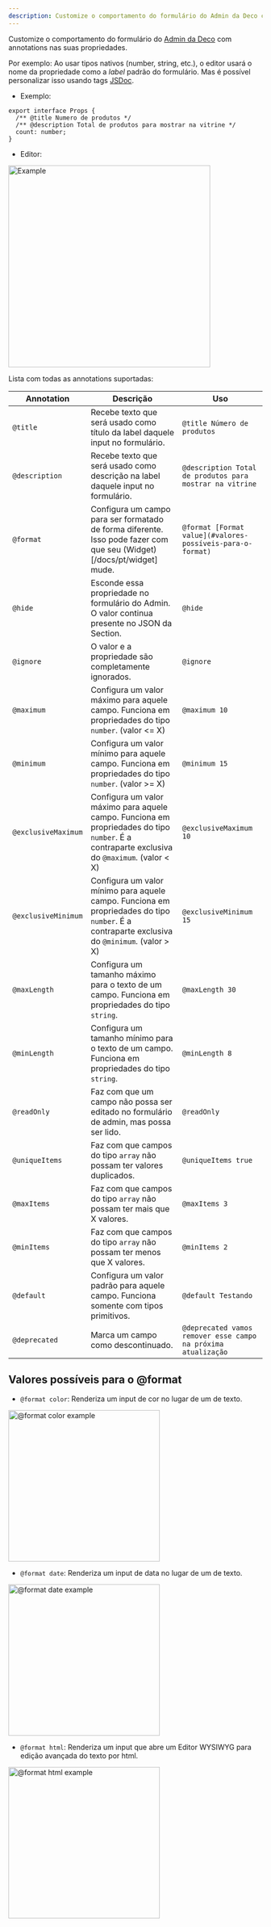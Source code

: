 ```yaml
---
description: Customize o comportamento do formulário do Admin da Deco com annotations nas suas propriedades.
---
```


Customize o comportamento do formulário do [Admin da Deco](https://admin.deco.cx) com annotations nas suas propriedades.

Por exemplo: Ao usar tipos nativos (number, string, etc.), o editor usará o nome da 
propriedade como a _label_ padrão do formulário. Mas é possível personalizar isso usando 
tags [JSDoc](https://jsdoc.app/).

- Exemplo:

```tsx
export interface Props {
  /** @title Numero de produtos */
  /** @description Total de produtos para mostrar na vitrine */
  count: number;
}
```

- Editor:

<img src="/docs/annotations/example.png" alt="Example" width="400">

Lista com todas as annotations suportadas:

| Annotation | Descrição | Uso |
|------------|------------|-----------|
|`@title`|Recebe texto que será usado como título da label daquele input no formulário.|`@title Número de produtos`|
|`@description`|Recebe texto que será usado como descrição na label daquele input no formulário.|`@description Total de produtos para mostrar na vitrine`|
|`@format`|Configura um campo para ser formatado de forma diferente. Isso pode fazer com que seu (Widget)[/docs/pt/widget] mude.|`@format [Format value](#valores-possíveis-para-o-format)`|
|`@hide`|Esconde essa propriedade no formulário do Admin. O valor continua presente no JSON da Section.|`@hide`|
|`@ignore`|O valor e a propriedade são completamente ignorados.|`@ignore`|
|`@maximum`|Configura um valor máximo para aquele campo. Funciona em propriedades do tipo `number`. (valor <= X)|`@maximum 10`|
|`@minimum`|Configura um valor mínimo para aquele campo. Funciona em propriedades do tipo `number`. (valor >= X)|`@minimum 15`|
|`@exclusiveMaximum`|Configura um valor máximo para aquele campo. Funciona em propriedades do tipo `number`. É a contraparte exclusiva do `@maximum`. (valor < X)|`@exclusiveMaximum 10`|
|`@exclusiveMinimum`|Configura um valor mínimo para aquele campo. Funciona em propriedades do tipo `number`. É a contraparte exclusiva do `@minimum`. (valor > X)|`@exclusiveMinimum 15`|
|`@maxLength`|Configura um tamanho máximo para o texto de um campo. Funciona em propriedades do tipo `string`.|`@maxLength 30`|
|`@minLength`|Configura um tamanho mínimo para o texto de um campo. Funciona em propriedades do tipo `string`.|`@minLength 8`|
|`@readOnly`|Faz com que um campo não possa ser editado no formulário de admin, mas possa ser lido.|`@readOnly`|
|`@uniqueItems`|Faz com que campos do tipo `array` não possam ter valores duplicados.|`@uniqueItems true`|
|`@maxItems`|Faz com que campos do tipo `array` não possam ter mais que X valores.|`@maxItems 3`|
|`@minItems`|Faz com que campos do tipo `array` não possam ter menos que X valores.|`@minItems 2`|
|`@default`|Configura um valor padrão para aquele campo. Funciona somente com tipos primitivos.|`@default Testando`|
|`@deprecated`|Marca um campo como descontinuado.|`@deprecated vamos remover esse campo na próxima atualização`|

## Valores possíveis para o @format

- `@format color`: Renderiza um input de cor no lugar de um de texto.

<img src="/docs/annotations/color.png" alt="@format color example" width="300">

- `@format date`: Renderiza um input de data no lugar de um de texto.

<img src="/docs/annotations/date.png" alt="@format date example" width="300">

- `@format html`: Renderiza um input que abre um Editor WYSIWYG para edição avançada
do texto por html.

<img src="/docs/widgets/html-open.png" alt="@format html example" width="300">
